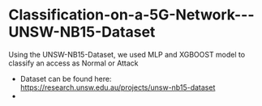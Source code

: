 # Classification-on-a-5G-Network---UNSW-NB15-Dataset

Using the UNSW-NB15-Dataset, we used MLP and XGBOOST model to classify an access as Normal or Attack

- Dataset can be found here: https://research.unsw.edu.au/projects/unsw-nb15-dataset
- 
